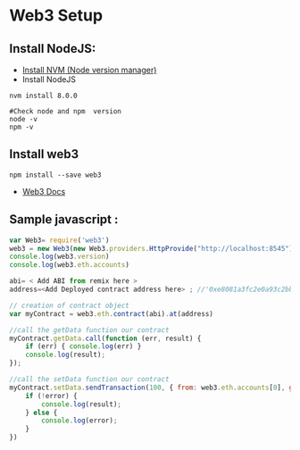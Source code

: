 # Web3 Setup

## Install NodeJS:

* [Install NVM (Node version manager)](https://github.com/creationix/nvm)
* Install NodeJS
```
nvm install 8.0.0

#Check node and npm  version
node -v
npm -v
```

## Install web3
```
npm install --save web3
```
* [Web3 Docs](https://github.com/ethereum/wiki/wiki/JavaScript-API#web3ethaccounts)


## Sample javascript :

```javascript
var Web3= require('web3')
web3 = new Web3(new Web3.providers.HttpProvide("http://localhost:8545"));
console.log(web3.version)
console.log(web3.eth.accounts)

abi= < Add ABI from remix here >
address=<Add Deployed contract address here> ; //'0xe8081a3fc2e0a93c2bbfbb392540e503f56297d3'

// creation of contract object
var myContract = web3.eth.contract(abi).at(address)

//call the getData function our contract
myContract.getData.call(function (err, result) {
    if (err) { console.log(err) }
    console.log(result);
});

//call the setData function our contract
myContract.setData.sendTransaction(100, { from: web3.eth.accounts[0], gas: 4000000 }, function (error, result) {
    if (!error) {
        console.log(result);
    } else {
        console.log(error);
    }
})
```